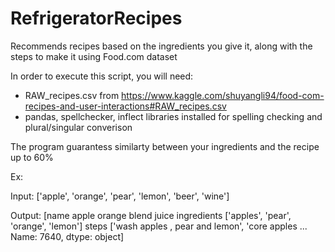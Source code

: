 # RefrigeratorRecipes
Recommends recipes based on the ingredients you give it, along with the steps to make it using Food.com dataset


In order to execute this script, you will need:
- RAW_recipes.csv from https://www.kaggle.com/shuyangli94/food-com-recipes-and-user-interactions#RAW_recipes.csv
- pandas, spellchecker, inflect libraries installed for spelling checking and plural/singular converison


The program guarantess similarty between your ingredients and the recipe up to 60%

Ex:

Input:
['apple', 'orange', 'pear', 'lemon', 'beer', 'wine']

Output:
[name                                    apple orange blend juice
ingredients                ['apples', 'pear', 'orange', 'lemon']
steps          ['wash apples , pear and lemon', 'core apples ...
Name: 7640, dtype: object]
